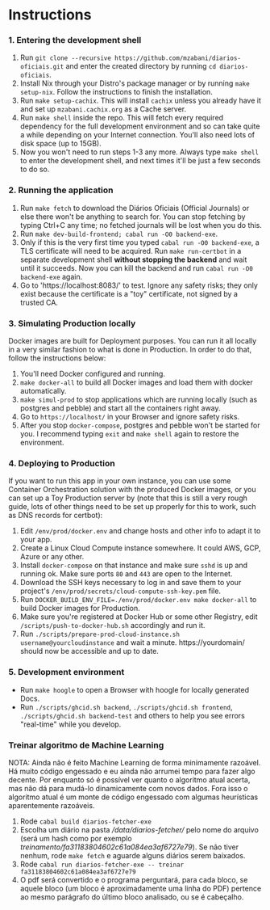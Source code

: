 # Instructions

### 1. Entering the development shell

1. Run `git clone --recursive https://github.com/mzabani/diarios-oficiais.git` and enter the created directory by running `cd diarios-oficiais`.
2. Install Nix through your Distro's package manager or by running `make setup-nix`. Follow the instructions to finish the installation.
3. Run `make setup-cachix`. This will install `cachix` unless you already have it and set up `mzabani.cachix.org` as a Cache server.
4. Run `make shell` inside the repo. This will fetch every required dependency for the full development environment and so can take quite a while depending on your Internet connection. You'll also need lots of disk space (up to 15GB).
5. Now you won't need to run steps 1-3 any more. Always type `make shell` to enter the development shell, and next times it'll be just a few seconds to do so.

### 2. Running the application

1. Run `make fetch` to download the Diários Oficiais (Official Journals) or else there won't be anything to search for. You can stop fetching by typing Ctrl+C any time; no fetched journals will be lost when you do this.
2. Run `make dev-build-frontend; cabal run -O0 backend-exe`.
3. Only if this is the very first time you typed `cabal run -O0 backend-exe`, a TLS certificate will need to be acquired. Run `make run-certbot` in a separate development shell **without stopping the backend** and wait until it succeeds. Now you can kill the backend and run `cabal run -O0 backend-exe` again.
4. Go to 'https://localhost:8083/' to test. Ignore any safety risks; they only exist because the certificate is a "toy" certificate, not signed by a trusted CA.

### 3. Simulating Production locally

Docker images are built for Deployment purposes. You can run it all locally in a very similar fashion to what is done in Production. In order to do that, follow the instructions below:

1. You'll need Docker configured and running.
2. `make docker-all` to build all Docker images and load them with docker automatically.
3. `make simul-prod` to stop applications which are running locally (such as postgres and pebble) and start all the containers right away.
4. Go to `https://localhost/` in your Browser and ignore safety risks.
5. After you stop `docker-compose`, postgres and pebble won't be started for you. I recommend typing `exit` and `make shell` again to restore the environment.

### 4. Deploying to Production

If you want to run this app in your own instance, you can use some Container Orchestration solution with the produced Docker images, or you can set up a Toy
Production server by (note that this is still a very rough guide, lots of other things need to be set up properly for this to work, such as DNS records for certbot):

1. Edit `/env/prod/docker.env` and change hosts and other info to adapt it to your app.
2. Create a Linux Cloud Compute instance somewhere. It could AWS, GCP, Azure or any other.
3. Install `docker-compose` on that instance and make sure `sshd` is up and running ok. Make sure ports `80` and `443` are open to the Internet.
4. Download the SSH keys necessary to log in and save them to your project's `/env/prod/secrets/cloud-compute-ssh-key.pem` file.
5. Run `DOCKER_BUILD_ENV_FILE=./env/prod/docker.env make docker-all` to build Docker images for Production.
6. Make sure you're registered at Docker Hub or some other Registry, edit `/scripts/push-to-docker-hub.sh` accordingly and run it.
7. Run `./scripts/prepare-prod-cloud-instance.sh username@yourcloudinstance` and wait a minute. https://yourdomain/ should now be accessible and up to date.

### 5. Development environment

- Run `make hoogle` to open a Browser with hoogle for locally generated Docs.
- Run `./scripts/ghcid.sh backend`, `./scripts/ghcid.sh frontend`, `./scripts/ghcid.sh backend-test` and others to help you see errors "real-time" while you develop.

### Treinar algoritmo de Machine Learning

NOTA: Ainda não é feito Machine Learning de forma minimamente razoável. Há muito código engessado e eu ainda não arrumei tempo
para fazer algo decente. Por enquanto só é possível ver quanto o algoritmo atual acerta, mas não dá para mudá-lo dinamicamente
com novos dados. Fora isso o algoritmo atual é um monte de código engessado com algumas heurísticas aparentemente razoáveis.

1. Rode `cabal build diarios-fetcher-exe`
2. Escolha um diário na pasta */data/diarios-fetcher/* pelo nome do arquivo (será um hash como por exemplo *treinamento/fa31183804602c61a084ea3af6727e79*). Se não tiver nenhum, rode `make fetch` e aguarde alguns diários serem baixados.
3. Rode `cabal run diarios-fetcher-exe -- treinar fa31183804602c61a084ea3af6727e79`
4. O pdf será convertido e o programa perguntará, para cada bloco, se aquele bloco (um bloco é aproximadamente uma linha do PDF) pertence ao mesmo parágrafo do último bloco analisado, ou se é cabeçalho.  
